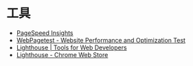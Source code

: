 # 工具

* [PageSpeed Insights](https://developers.google.com/speed/pagespeed/insights/)
* [WebPagetest - Website Performance and Optimization Test](https://www.webpagetest.org/)
* [Lighthouse | Tools for Web Developers](https://developers.google.com/web/tools/lighthouse/)
* [Lighthouse - Chrome Web Store](https://chrome.google.com/webstore/detail/lighthouse/blipmdconlkpinefehnmjammfjpmpbjk)
